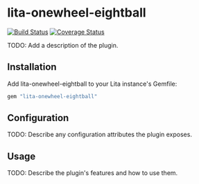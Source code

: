 # lita-onewheel-eightball

[![Build Status](https://travis-ci.org/onewheelskyward/lita-onewheel-eightball.png?branch=master)](https://travis-ci.org/onewheelskyward/lita-onewheel-eightball)
[![Coverage Status](https://coveralls.io/repos/onewheelskyward/lita-onewheel-eightball/badge.png)](https://coveralls.io/r/onewheelskyward/lita-onewheel-eightball)

TODO: Add a description of the plugin.

## Installation

Add lita-onewheel-eightball to your Lita instance's Gemfile:

``` ruby
gem "lita-onewheel-eightball"
```

## Configuration

TODO: Describe any configuration attributes the plugin exposes.

## Usage

TODO: Describe the plugin's features and how to use them.

